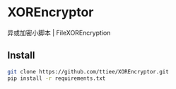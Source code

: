 # XOREncryptor
异或加密小脚本 | FileXOREncryption

## Install

```bash
git clone https://github.com/ttiee/XOREncryptor.git
pip install -r requirements.txt
```
